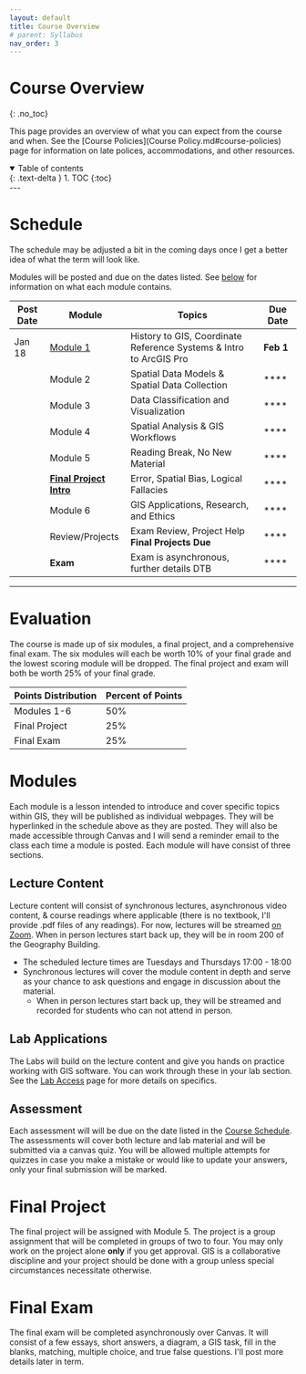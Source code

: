 ```yaml
---
layout: default
title: Course Overview
# parent: Syllabus
nav_order: 3
---
```


# Course Overview
{: .no_toc}

This page provides an overview of what you can expect from the course and when.  See the [Course Policies](Course Policy.md#course-policies) page for information on late polices, accommodations, and other resources.

<details open markdown="block">
  <summary>
    Table of contents
  </summary>
  {: .text-delta }
1. TOC
{:toc}
</details>
---

# Schedule

The schedule may be adjusted a bit in the coming days once I get a better idea of what the term will look like.

Modules will be posted and due on the dates listed.  See [below](#modules) for information on what each module contains.

|Post Date|                                     Module                                     |                              Topics                              |Due Date |
|---------|--------------------------------------------------------------------------------|------------------------------------------------------------------|---------|
|Jan 18   |[Module 1](https://june-skeeter.github.io/Module1_GEOS270/)                     |History to GIS, Coordinate Reference Systems & Intro to ArcGIS Pro|**Feb 1**|
|         |Module 2                                                                        |Spatial Data Models & Spatial Data Collection                     |****     |
|         |Module 3                                                                        |Data Classification and Visualization                             |****     |
|         |Module 4                                                                        |Spatial Analysis & GIS Workflows                                  |****     |
|         |Module 5                                                                        |Reading Break, No New Material                                    |****     |
|         |[**Final Project Intro**](https://june-skeeter.github.io/FinalProjects_GEOS270/)|Error, Spatial Bias, Logical Fallacies                            |****     |
|         |Module 6                                                                        |GIS Applications, Research, and Ethics                            |****     |
|         |Review/Projects                                                                 |Exam Review, Project Help<br>**Final Projects Due**               |****     |
|         |**Exam**                                                                        |Exam is asynchronous, further details DTB                         |****     |

---

# Evaluation

The course is made up of six modules, a final project, and a comprehensive final exam.  The six modules will each be worth 10% of your final grade and the lowest scoring module will be dropped.  The final project and exam will both be worth 25% of your final grade.

| Points Distribution | Percent of Points |
|---------------------|-------------------|
| Modules 1-6         | 50%               |
| Final Project       | 25%               |
| Final Exam          | 25%               |



# Modules

Each module is a lesson intended to introduce and cover specific topics within GIS, they will be published as individual webpages.  They will be hyperlinked in the schedule above as they are posted.  They will also be made accessible through Canvas and I will send a reminder email to the class each time a module is posted.  Each module will have consist of three sections.  

## Lecture Content

Lecture content will consist of synchronous lectures, asynchronous video content, & course readings where applicable (there is no textbook, I'll provide .pdf files of any readings).  For now, lectures will be streamed [on Zoom](https://ubc.zoom.us/j/68315782631?pwd=RFh0QmR1SzJ3cjhwYmlYSkZNbkcydz09).  When in person lectures start back up, they will be in room 200 of the Geography Building.
* The scheduled lecture times are Tuesdays and Thursdays 17:00 - 18:00
* Synchronous lectures will cover the module content in depth and serve as your chance to ask questions and engage in discussion about the material.
  * When in person lectures start back up, they will be streamed and recorded for students who can not attend in person.  

## Lab Applications

The Labs will build on the lecture content and give you hands on practice working with GIS software.  You can work through these in your lab section.  See the [Lab Access](/Labs.md) page for more details on specifics. 

## Assessment

Each assessment will will be due on the date listed in the [Course Schedule](#course-schedule).  The assessments will cover both lecture and lab material and will be submitted via a canvas quiz. You will be allowed multiple attempts for quizzes in case you make a mistake or would like to update your answers, only your final submission will be marked.

<!--  The assessments will consist of two parts, a quiz and an assignment. -->
<!-- 
### Quizzes

Questions will consist of fill in the blank, multiple choice, true/false, numeric input, and other questions that can be marked automatically.  

### Assignment

Assignments will be submitted via canvas and be marked by your TA.  They will consist of written answers to questions as well as file submissions (maps/charts).
 -->

# Final Project

The final project will be assigned with Module 5.  The project is a group assignment that will be completed in groups of two to four.  You may only work on the project alone **only** if you get approval.  GIS is a collaborative discipline and your project should be done with a group unless special circumstances necessitate otherwise.  

# Final Exam

The final exam will be completed asynchronously over Canvas. It will consist of a few essays, short answers, a diagram, a GIS task, fill in the blanks, matching, multiple choice, and true false questions.  I'll post more details later in term.

<!-- 
It will be available for completion between December 13th and 15th and you will have a 6-hour window to complete it.  The exam is not intended to take 6 hours, I just don't want anyone to feel rushed.   -->

<!-- * 25% of your final mark!

* **Cumulative**: All material from lecture and lab are fair game

* 3 Day Window to Complete
  * 0:00 Monday Dec 13th to 23:59 Wednesday Dec 15th
  * **One Attempt** - six hours
    * Not intended to take six hours.  I just don't want you to feel rushed.
    * If you have a letter from access and diversity and need more than the allotted time, contact me before the exam.

* Questions:
  * Essays (42.5%)
    * 1 on Coordinate Reference Systems
    * 1 on Data Models
    * 1 on Error **or** Ethics/Positionality (your choice)
  * Flow chart question (20%)
    * Create a flow chart outlining a GIS analysis
    * Demonstrate understanding of tools and processes
  * Short answer (20%)
    * Miscellaneous topics from throughout term
    * Map critique questions
  * Mix of fill in the blank, matching, multiple choice, etc. (17.5%)

If you experience extenuating circumstances during the exam you may reach out to me, but I **will not** be answering any questions related to the content of the exam while.  Do not contact your TAs about the exam, they will not be answering any questions during the exam period.

The exam is "open book", you can reference any resources from the class or online to work through the questions.  However, all the work MUST be in your own words.  You can not copy and paste from online resources, lecture content, or lab content.  Plagiarism will be taken very seriously and could result in failing the exam.

You may not copy or work with fellow students, this is also plagiarism.  Questions (including essay prompts) are being randomly assigned from a question bank, so you won't benefit from trying to collaborate anyway. -->